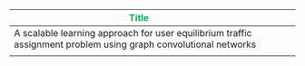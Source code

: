 



| <span style="color:rgb(0, 176, 80)">**Title**</span>                                                                                            |     |     |     |
| ----------------------------------------------------------------------------------------------------------------------------------------------- | --- | --- | --- |
| A scalable learning approach for user equilibrium                                 traffic assignment problem using graph convolutional networks |     |     |     |
|                                                                                                                                                 |     |     |     |

